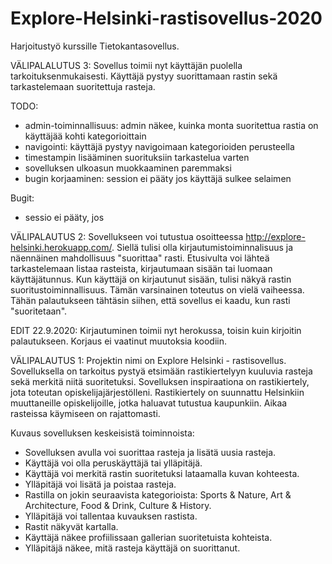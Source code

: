 # Explore-Helsinki-rastisovellus-2020
Harjoitustyö kurssille Tietokantasovellus.

VÄLIPALALUTUS 3:
Sovellus toimii nyt käyttäjän puolella tarkoituksenmukaisesti. Käyttäjä pystyy suorittamaan rastin sekä
tarkastelemaan suoritettuja rasteja.

TODO:
- admin-toiminnallisuus: admin näkee, kuinka monta suoritettua rastia on käyttäjää kohti kategorioittain
- navigointi: käyttäjä pystyy navigoimaan kategorioiden perusteella
- timestampin lisääminen suorituksiin tarkastelua varten
- sovelluksen ulkoasun muokkaaminen paremmaksi
- bugin korjaaminen: session ei pääty jos käyttäjä sulkee selaimen

Bugit:
- sessio ei pääty, jos

VÄLIPALAUTUS 2:
Sovellukseen voi tutustua osoitteessa http://explore-helsinki.herokuapp.com/. Siellä tulisi olla kirjautumistoiminnalisuus ja näennäinen mahdollisuus "suorittaa" rasti. Etusivulta voi lähteä tarkastelemaan listaa rasteista, kirjautumaan sisään tai luomaan käyttäjätunnus. Kun käyttäjä on kirjautunut sisään, tulisi näkyä rastin suoritustoiminnallisuus. Tämän varsinainen toteutus on vielä vaiheessa. Tähän palautukseen tähtäsin siihen, että sovellus ei kaadu, kun rasti "suoritetaan".

EDIT 22.9.2020: Kirjautuminen toimii nyt herokussa, toisin kuin kirjoitin palautukseen. Korjaus ei vaatinut muutoksia koodiin.



VÄLIPALAUTUS 1:
Projektin nimi on Explore Helsinki - rastisovellus. Sovelluksella on tarkoitus pystyä etsimään rastikiertelyyn kuuluvia rasteja sekä merkitä niitä suoritetuksi. Sovelluksen inspiraationa on rastikiertely, jota toteutan opiskelijajärjestölleni. Rastikiertely on suunnattu Helsinkiin muuttaneille opiskelijoille, jotka haluavat tutustua kaupunkiin. Aikaa rasteissa käymiseen on rajattomasti.

Kuvaus sovelluksen keskeisistä toiminnoista:

- Sovelluksen avulla voi suorittaa rasteja ja lisätä uusia rasteja.
- Käyttäjä voi olla peruskäyttäjä tai ylläpitäjä.
- Käyttäjä voi merkitä rastin suoritetuksi lataamalla kuvan kohteesta.
- Ylläpitäjä voi lisätä ja poistaa rasteja.
- Rastilla on jokin seuraavista kategorioista: Sports & Nature, Art & Architecture, Food & Drink, Culture & History.
- Ylläpitäjä voi tallentaa kuvauksen rastista.
- Rastit näkyvät kartalla.
- Käyttäjä näkee profiilissaan gallerian suoritetuista kohteista.
- Ylläpitäjä näkee, mitä rasteja käyttäjä on suorittanut.
